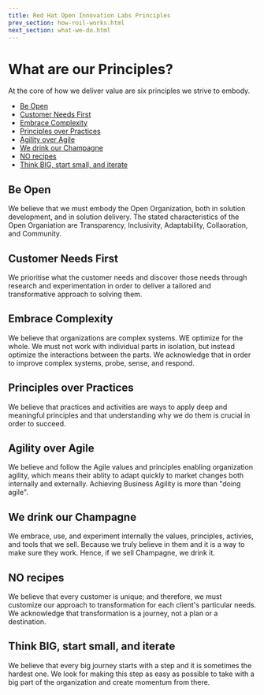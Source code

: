 ```yaml
---
title: Red Hat Open Innovation Labs Principles
prev_section: how-roil-works.html
next_section: what-we-do.html
---
```


What are our Principles?
===========

At the core of how we deliver value are six principles we strive to embody. 
-  [Be Open](#be-open)
-  [Customer Needs First](#customer-needs)
-  [Embrace Complexity](#embrace-complexity)
-  [Principles over Practices](#princples-practices)
-  [Agility over Agile](#agility-agile)
-  [We drink our Champagne](#champagne)
-  [NO recipes](#no-recipes)
-  [Think BIG, start small, and iterate](#think-big)

<a name="be-open"></a>Be Open
--------------------------
We believe that we must embody the Open Organization, both in solution development, and in solution delivery. The stated characteristics of the Open Organiation are Transparency, Inclusivity, Adaptability, Collaoration, and Community.

<a name="customer-needs"></a>Customer Needs First
--------------------------
We prioritise what the customer needs and discover those needs through research and experimentation in order to deliver a tailored and transformative approach to solving them.

<a name="embrace-complexity"></a>Embrace Complexity
--------------------------
We believe that organizations are complex systems. WE optimize for the whole. We must not work with individual parts in isolation, but instead optimize the interactions between the parts. We acknowledge that in order to improve complex systems, probe, sense, and respond.

<a name="principles-practices"></a>Principles over Practices
--------------------------
We believe that practices and activities are ways to apply deep and meaningful principles and that understanding why we do them is crucial in order to succeed.

<a name="agility-agile"></a>Agility over Agile
--------------------------
We believe and follow the Agile values and principles enabling organization agility, which means their ablity to adapt quickly to market changes both internally and externally. Achieving Business Agility is more than "doing agile".

<a name="champagne"></a>We drink our Champagne
--------------------------
We embrace, use, and experiment internally the values, principles, activies, and tools that we sell. Because we truly believe in them and it is a way to make sure they work. Hence, if we sell Champagne, we drink it.

<a name="no-recipes"></a>NO recipes
--------------------------
We believe that every customer is unique; and therefore, we must customize our approach to transformation for each client's particular needs. We acknowledge that transformation is a journey, not a plan or a destination.

<a name="think-big"></a>Think BIG, start small, and iterate
--------------------------
We believe that every big journey starts with a step and it is sometimes the hardest one. We look for making this step as easy as possible to take with a big part of the organization and create momentum from there.